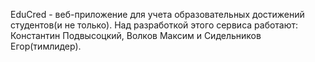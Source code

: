 EduCred - веб-приложение для учета образовательных достижений студентов(и не только). Над разработкой этого сервиса работают: Константин Подвысоцкий, Волков Максим и Сидельников Егор(тимлидер).
